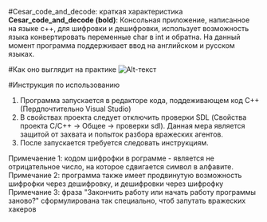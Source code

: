 
#Cesar_code_and_decode: краткая характеристика
**Cesar_code_and_decode (bold)**: Консольная приложение, написанное на языке с++, для шифровки и
дешифровки, использует возможность языка конвертировать переменные char в int и обратна.
На данный момент программа поддерживает ввод на английском и русском языках.

#Как оно выглядит на практике
![Alt-текст](https://yadi.sk/i/oIwcUB7DopPu3g "Консолька.png")

#Инструкция по использованию
1. Программа запускается в редакторе кода, поддеживающем код С++ (Пердпочтительно Visual Studio)
2. В свойствах проекта следует отключить проверки SDL (Свойства проекта С/С++ -> Общее -> проверки sdl). Данная мера является защитой от захвата и попыток разбора вражеских агентов.
3. После запускается требуется следовать инструкциям.

Примечаение 1: кодом шифрофки в рограмме - является не отрицательное число, на которое сдвигается символ в алфавите.
Примечание 2: программа также имеет продвинутую возможность шифрофки через дешифровку, и дешифровки через шифрофку
Примечание 3: фраза "Закончить работу или начать работу программы заново?" сформулирована так специально, чтоб запутать вражеских хакеров
